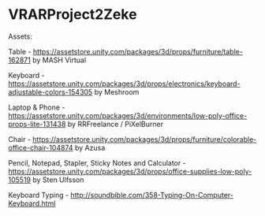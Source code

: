 # VRARProject2Zeke





Assets:

Table - https://assetstore.unity.com/packages/3d/props/furniture/table-162871 by MASH Virtual

Keyboard - https://assetstore.unity.com/packages/3d/props/electronics/keyboard-adjustable-colors-154305 by Meshroom

Laptop & Phone - https://assetstore.unity.com/packages/3d/environments/low-poly-office-props-lite-131438 by RRFreelance / PiXelBurner

Chair - https://assetstore.unity.com/packages/3d/props/furniture/colorable-office-chair-104874 by Azusa

Pencil, Notepad, Stapler, Sticky Notes and Calculator - https://assetstore.unity.com/packages/3d/props/office-supplies-low-poly-105519 by Sten Ulfsson

Keyboard Typing - http://soundbible.com/358-Typing-On-Computer-Keyboard.html

